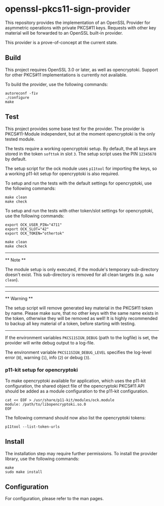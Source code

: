 # openssl-pkcs11-sign-provider

This repository provides the implementation of an OpenSSL Provider for
asymmetric operations with private PKCS\#11 keys. Requests with other key
material will be forwarded to an OpenSSL built-in provider.

This provider is a prove-of-concept at the current state.

## Build

This project requires OpenSSL 3.0 or later, as well as opencryptoki.
Support for other PKCS\#11 implementations is currently not available.

To build the provider, use the following commands:

```
autoreconf -fiv
./configure
make
```

## Test

This project provides some base test for the provider. The provider is
PKCS\#11-Module independent, but at the moment opencryptoki is the only
tested module.

The tests require a working opencryptoki setup. By default, the all keys are
stored in the token `softtok` in slot `3`. The setup script uses the PIN
`12345678` by default.

The setup script for the ock module uses `p11tool` for importing the keys,
so a working p11-kit setup for opencryptoki is also required.

To setup and run the tests with the default settings for opencryptoki,
use the following commands:

```
make clean
make check
```

To setup and run the tests with other token/slot settings for
opencryptoki, use the following commands:

```
export OCK_USER_PIN="4711"
export OCK_SLOT="42"
export OCK_TOKEN="othertok"

make clean
make check
```

---
** Note **

The module setup is only executed, if the module's temporary
sub-directory doesn't exist. This sub-directory is removed for all
clean targets (e.g. `make clean`).

---

---
** Warning **

The setup script will remove generated key material in the PKCS\#11
token by name. Please make sure, that no other keys with the same name
exists in the token, otherwise they will be removed as well!  It is
highly recommended to backup all key material of a token, before
starting with testing.

---

If the environment variables `PKCS11SIGN_DEBUG` (path to the logfile)
is set, the provider will write debug output to a log-file.

The environment variable `PKCS11SIGN_DEBUG_LEVEL` specifies the
log-level error (`0`), warning (`1`), info (`2`) or debug (`3`).

### p11-kit setup for opencryptoki

To make opencryptoki available for application, which uses the p11-kit
configuration, the shared object file of the opencryptoki PKCS\#11 API
should be added as a module configuration to the p11-kit configuration.

```
cat << EOF > /usr/share/p11-kit/modules/ock.module
module: /path/to/libopencryptoki.so.0
EOF
```

The following command should now also list the opencryptoki tokens:

```
p11tool --list-token-urls
```

## Install

The installation step may require further permissions. To install the
provider library, use the following commands:

```
make
sudo make install
```

## Configuration

For configuration, please refer to the man pages.

